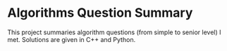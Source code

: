 # Algorithms Question Summary

This project summaries algorithm questions (from simple to senior level) I met. Solutions are given in C++ and Python.

